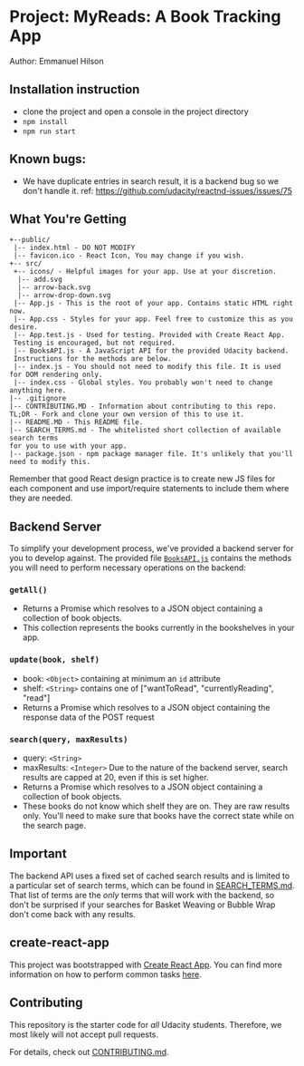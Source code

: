 # Project: MyReads: A Book Tracking App

Author: Emmanuel Hilson

## Installation instruction

-   clone the project and open a console in the project directory
-   `npm install`
-   `npm run start`

## Known bugs:

-   We have duplicate entries in search result, it is a backend bug so we don't handle it. ref: <https://github.com/udacity/reactnd-issues/issues/75>

## What You're Getting

    +--public/    
     |-- index.html - DO NOT MODIFY
     |-- favicon.ico - React Icon, You may change if you wish.
    +-- src/
     +-- icons/ - Helpful images for your app. Use at your discretion.
      |-- add.svg
      |-- arrow-back.svg
      |-- arrow-drop-down.svg
     |-- App.js - This is the root of your app. Contains static HTML right now.
     |-- App.css - Styles for your app. Feel free to customize this as you desire.
     |-- App.test.js - Used for testing. Provided with Create React App. 
     Testing is encouraged, but not required.
     |-- BooksAPI.js - A JavaScript API for the provided Udacity backend. 
     Instructions for the methods are below.
     |-- index.js - You should not need to modify this file. It is used for DOM rendering only.
     |-- index.css - Global styles. You probably won't need to change anything here.
    |-- .gitignore 
    |-- CONTRIBUTING.MD - Information about contributing to this repo. 
    TL;DR - Fork and clone your own version of this to use it.
    |-- README.MD - This README file.
    |-- SEARCH_TERMS.md - The whitelisted short collection of available search terms 
    for you to use with your app.
    |-- package.json - npm package manager file. It's unlikely that you'll need to modify this.

Remember that good React design practice is to create new JS files for each component and use import/require statements to include them where they are needed.

## Backend Server

To simplify your development process, we've provided a backend server for you to develop against. The provided file [`BooksAPI.js`](src/BooksAPI.js) contains the methods you will need to perform necessary operations on the backend:

### `getAll()`

-   Returns a Promise which resolves to a JSON object containing a collection of book objects.
-   This collection represents the books currently in the bookshelves in your app.

### `update(book, shelf)`

-   book: `<Object>` containing at minimum an `id` attribute
-   shelf: `<String>` contains one of ["wantToRead", "currentlyReading", "read"]  
-   Returns a Promise which resolves to a JSON object containing the response data of the POST request

### `search(query, maxResults)`

-   query: `<String>`
-   maxResults: `<Integer>` Due to the nature of the backend server, search results are capped at 20, even if this is set higher.
-   Returns a Promise which resolves to a JSON object containing a collection of book objects.
-   These books do not know which shelf they are on. They are raw results only. You'll need to make sure that books have the correct state while on the search page.

## Important

The backend API uses a fixed set of cached search results and is limited to a particular set of search terms, which can be found in [SEARCH_TERMS.md](SEARCH_TERMS.md). That list of terms are the _only_ terms that will work with the backend, so don't be surprised if your searches for Basket Weaving or Bubble Wrap don't come back with any results. 

## create-react-app

This project was bootstrapped with [Create React App](https://github.com/facebookincubator/create-react-app). You can find more information on how to perform common tasks [here](https://github.com/facebookincubator/create-react-app/blob/master/packages/react-scripts/template/README.md).

## Contributing

This repository is the starter code for _all_ Udacity students. Therefore, we most likely will not accept pull requests.

For details, check out [CONTRIBUTING.md](CONTRIBUTING.md).
